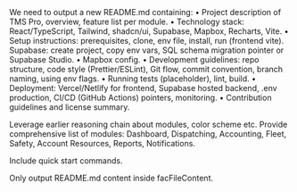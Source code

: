 <facThinking>
We need to output a new README.md containing:
• Project description of TMS Pro, overview, feature list per module.
• Technology stack: React/TypeScript, Tailwind, shadcn/ui, Supabase, Mapbox, Recharts, Vite.
• Setup instructions: prerequisites, clone, env file, install, run (frontend vite). Supabase: create project, copy env vars, SQL schema migration pointer or Supabase Studio.
• Mapbox config.
• Development guidelines: repo structure, code style (Prettier/ESLint), Git flow, commit convention, branch naming, using env flags.
• Running tests (placeholder), lint, build.
• Deployment: Vercel/Netlify for frontend, Supabase hosted backend, .env production, CI/CD (GitHub Actions) pointers, monitoring.
• Contribution guidelines and license summary.

Leverage earlier reasoning chain about modules, color scheme etc. Provide comprehensive list of modules: Dashboard, Dispatching, Accounting, Fleet, Safety, Account Resources, Reports, Notifications.

Include quick start commands.

Only output README.md content inside facFileContent.
